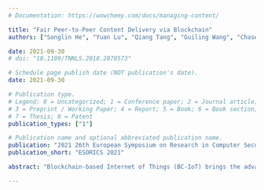 ```yaml
---
# Documentation: https://wowchemy.com/docs/managing-content/

title: "Fair Peer-to-Peer Content Delivery via Blockchain"
authors: ["Songlin He", "Yuan Lu", "Qiang Tang", "Guiling Wang", "Chase Wu"]

date: 2021-09-30
# doi: "10.1109/TNNLS.2018.2870573"

# Schedule page publish date (NOT publication's date).
date: 2021-09-30

# Publication type.
# Legend: 0 = Uncategorized; 1 = Conference paper; 2 = Journal article;
# 3 = Preprint / Working Paper; 4 = Report; 5 = Book; 6 = Book section;
# 7 = Thesis; 8 = Patent
publication_types: ["1"]

# Publication name and optional abbreviated publication name.
publication: "2021 26th European Symposium on Research in Computer Security"
publication_short: "ESORICS 2021"

abstract: "Blockchain-based Internet of Things (BC-IoT) brings the advantages of blockchain into traditional IoT systems. In BC-IoT, the smart contract has been widely used for automatic, trusted, and decentralized applications. Smart contracts require frequent adjust and fast update due to various reasons, such as inevitable code bugs, changes of applications, or security requirements. However, previous smart contract architecture and updating mechanism are low speed and cause high overhead, because they are based on recompilation and redeployment in BC-IoT. Meanwhile, smart contract execution is so time consuming due to contract instruction dispatching and operand loading in the stack-based Ethereum virtual machine (EVM). To address these issues, we propose a new smart contract architecture and optimization mechanism for BC-IoTs, ATOM, which provides architectural supports to update contract economically and fast executing in instructionwise for the first time, to the best of our knowledge. We design a compact Application-oriented Instruction (AoI) set to describe application operations. We can construct the bytecode of smart contract from application by directly assembling templates prebuilt upon the AoIs rather than by compilation. We also present an optimized mechanism for AoI execution to enable access addressable storage place rather than the indirect access through stack. We perform ATOM on a BC-IoT testbed based on private Ethereum and Hyperledger Burrow. The experimental results highlight that ATOM is more efficient than state-of-the-art approaches. ATOM can reduce update latency by 62.7%, ledger size by 70%, and gas usage by 90% on average, respectively. Compared with the traditional smart contract architecture, ATOM can improve EVM Memory access efficiency significantly by up to 10× and achieve improvement of execution efficiency with up to 1.6×."

---
```

